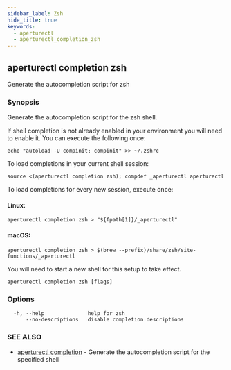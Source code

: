 ```yaml
---
sidebar_label: Zsh
hide_title: true
keywords:
  - aperturectl
  - aperturectl_completion_zsh
---
```


<!-- markdownlint-disable -->

## aperturectl completion zsh

Generate the autocompletion script for zsh

### Synopsis

Generate the autocompletion script for the zsh shell.

If shell completion is not already enabled in your environment you will need
to enable it. You can execute the following once:

    echo "autoload -U compinit; compinit" >> ~/.zshrc

To load completions in your current shell session:

    source <(aperturectl completion zsh); compdef _aperturectl aperturectl

To load completions for every new session, execute once:

#### Linux:

    aperturectl completion zsh > "${fpath[1]}/_aperturectl"

#### macOS:

    aperturectl completion zsh > $(brew --prefix)/share/zsh/site-functions/_aperturectl

You will need to start a new shell for this setup to take effect.

```
aperturectl completion zsh [flags]
```

### Options

```
  -h, --help              help for zsh
      --no-descriptions   disable completion descriptions
```

### SEE ALSO

- [aperturectl completion](/reference/aperturectl/completion/completion.md) - Generate the autocompletion script for the specified shell

